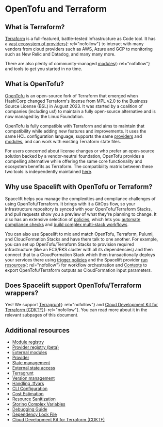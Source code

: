 # OpenTofu and Terraform

## What is Terraform?

[Terraform](https://developer.hashicorp.com/terraform) is a full-featured, battle-tested Infrastructure as Code tool. It has a [vast ecosystem of providers](https://registry.terraform.io/browse/providers){: rel="nofollow"} to interact with many vendors from cloud providers such as AWS, Azure and GCP to monitoring such as New Relic and Datadog, and many many more.

There are also plenty of community-managed [modules](https://registry.terraform.io/browse/modules){: rel="nofollow"} and tools to get you started in no time.

## What is OpenTofu?

[OpenTofu](https://opentofu.org) is an open-source fork of Terraform that emerged when HashiCorp changed Terraform's license from MPL v2.0 to the Business Source License (BSL) in August 2023. It was started by a coalition of companies (including us!) to maintain a fully open-source alternative and is now managed by the Linux Foundation.

OpenTofu is fully compatible with Terraform and aims to maintain that compatibility while adding new features and improvements. It uses the same HCL configuration language, supports the same [providers](https://search.opentofu.org/providers) and [modules](https://search.opentofu.org/modules), and can work with existing Terraform state files.

For users concerned about license changes or who prefer an open-source solution backed by a vendor-neutral foundation, OpenTofu provides a compelling alternative while offering the same core functionality and ecosystem benefits as Terraform. The compatibiilty matrix between these two tools is independently maintained [here](https://cani.tf).

## Why use Spacelift with OpenTofu or Terraform?

Spacelift helps you manage the complexities and compliance challenges of using OpenTofu/Terraform. It brings with it a GitOps flow, so your infrastructure repository is synced with your OpenTofu/Terraform Stacks, and pull requests show you a preview of what they're planning to change. It also has an extensive selection of [policies](../../concepts/policy/README.md), which lets you [automate compliance checks](../../concepts/policy/terraform-plan-policy.md) and [build complex multi-stack workflows](../../concepts/policy/trigger-policy.md).

You can also use Spacelift to mix and match OpenTofu, Terraform, Pulumi, and CloudFormation Stacks and have them talk to one another. For example, you can set up OpenTofu/Terraform Stacks to provision required infrastructure (like an ECS/EKS cluster with all its dependencies) and then connect that to a CloudFormation Stack which then transactionally deploys your services there using [trigger policies](../../concepts/policy/trigger-policy.md) and the Spacelift provider [run resources](https://search.opentofu.org/provider/spacelift-io/spacelift/latest/docs/resources/run){: rel="nofollow"} for workflow orchestration and [Contexts](../../concepts/configuration/context.md#remote-state-alternative-terraform-specific) to export OpenTofu/Terraform outputs as CloudFormation input parameters.

## Does Spacelift support OpenTofu/Terraform wrappers?

Yes! We support [Terragrunt](https://terragrunt.gruntwork.io){: rel="nofollow"} and [Cloud Development Kit for Terraform (CDKTF)](https://www.terraform.io/cdktf){: rel="nofollow"}. You can read more about it in the relevant subpages of this document.

## Additional resources

- [Module registry](./module-registry.md)
- [Provider registry (beta)](./provider-registry.md)
- [External modules](./external-modules.md)
- [Provider](./terraform-provider.md)
- [State management](./state-management.md)
- [External state access](./external-state-access.md)
- [Terragrunt](./terragrunt.md)
- [Version management](./version-management.md)
- [Handling .tfvars](./handling-tfvars.md)
- [CLI Configuration](./cli-configuration.md)
- [Cost Estimation](./infracost.md)
- [Resource Sanitization](./resource-sanitization.md)
- [Storing Complex Variables](./storing-complex-variables.md)
- [Debugging Guide](./debugging-guide.md)
- [Dependency Lock File](./dependency-lock-file.md)
- [Cloud Development Kit for Terraform (CDKTF)](./cdktf.md)

